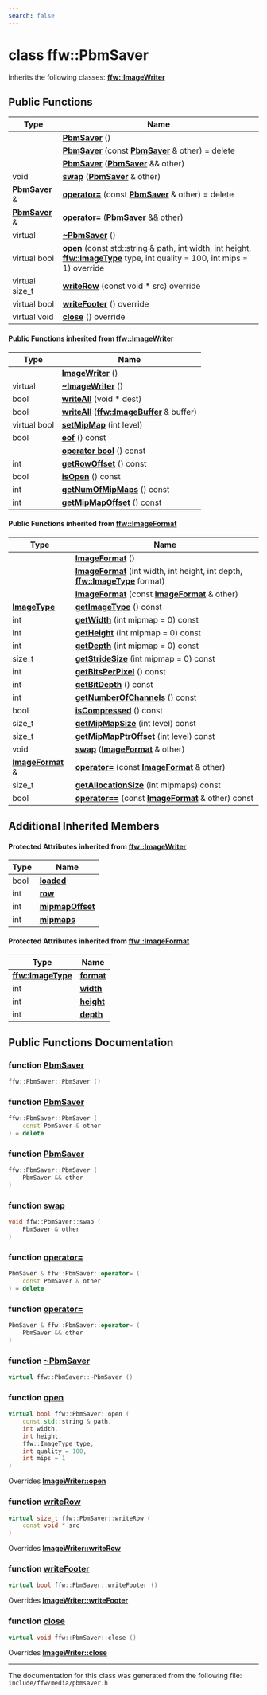 ```yaml
---
search: false
---
```


# class ffw::PbmSaver



Inherits the following classes: **[ffw::ImageWriter](classffw_1_1_image_writer.md)**

## Public Functions

|Type|Name|
|-----|-----|
||[**PbmSaver**](classffw_1_1_pbm_saver.md#1aaf2cecc4aad147b9da60ca19998ebf13) () |
||[**PbmSaver**](classffw_1_1_pbm_saver.md#1aef426d639a39fca7980d2ca183fa34bd) (const **[PbmSaver](classffw_1_1_pbm_saver.md)** & other) = delete |
||[**PbmSaver**](classffw_1_1_pbm_saver.md#1a259829cbd0b17df0023f99d0d4787124) (**[PbmSaver](classffw_1_1_pbm_saver.md)** && other) |
|void|[**swap**](classffw_1_1_pbm_saver.md#1a1bee32ef08a8a2667cb492b44521af7a) (**[PbmSaver](classffw_1_1_pbm_saver.md)** & other) |
|**[PbmSaver](classffw_1_1_pbm_saver.md)** &|[**operator=**](classffw_1_1_pbm_saver.md#1acc238307de57ad1951d1421f17ea5ef4) (const **[PbmSaver](classffw_1_1_pbm_saver.md)** & other) = delete |
|**[PbmSaver](classffw_1_1_pbm_saver.md)** &|[**operator=**](classffw_1_1_pbm_saver.md#1a2f4c00fd4dcbd7639a8a48eb03258561) (**[PbmSaver](classffw_1_1_pbm_saver.md)** && other) |
|virtual |[**~PbmSaver**](classffw_1_1_pbm_saver.md#1a3f97b73544871726d8ae359db7a32f60) () |
|virtual bool|[**open**](classffw_1_1_pbm_saver.md#1aee1263272e0916d2e7453aebb5efda60) (const std::string & path, int width, int height, **[ffw::ImageType](namespaceffw.md#1a92226423d9aa0edfe0ca1dde2141e028)** type, int quality = 100, int mips = 1) override |
|virtual size\_t|[**writeRow**](classffw_1_1_pbm_saver.md#1aadb68576399ae6224717cd67b510e65a) (const void \* src) override |
|virtual bool|[**writeFooter**](classffw_1_1_pbm_saver.md#1ab032962dde9c1802706243f7a31cd7ea) () override |
|virtual void|[**close**](classffw_1_1_pbm_saver.md#1aa164bbdd28d9b9dbc074faf1bbf8ed23) () override |


#### Public Functions inherited from [ffw::ImageWriter](classffw_1_1_image_writer.md)

|Type|Name|
|-----|-----|
||[**ImageWriter**](classffw_1_1_image_writer.md#1a0fd08e680ce039ae73f95aee64496987) () |
|virtual |[**~ImageWriter**](classffw_1_1_image_writer.md#1ace63bec05eb60104b74de3a870eec386) () |
|bool|[**writeAll**](classffw_1_1_image_writer.md#1a95934c31ae9550a2a0a57c2b352a80bc) (void \* dest) |
|bool|[**writeAll**](classffw_1_1_image_writer.md#1ac1271761a010069b418d157e7ea4cea3) (**[ffw::ImageBuffer](classffw_1_1_image_buffer.md)** & buffer) |
|virtual bool|[**setMipMap**](classffw_1_1_image_writer.md#1ac261ab25f1985989831105d3cbcf81e8) (int level) |
|bool|[**eof**](classffw_1_1_image_writer.md#1a5b1c288ec150d346cf0b15cb59f2d61f) () const |
||[**operator bool**](classffw_1_1_image_writer.md#1ab54e10e6ab91958cee30ddfd7949830a) () const |
|int|[**getRowOffset**](classffw_1_1_image_writer.md#1a65502c51bc454d2829ce3482d206a1e8) () const |
|bool|[**isOpen**](classffw_1_1_image_writer.md#1afc935a20677f4f310088dc831b302eb3) () const |
|int|[**getNumOfMipMaps**](classffw_1_1_image_writer.md#1a5caee208812977bba6514290f10acbba) () const |
|int|[**getMipMapOffset**](classffw_1_1_image_writer.md#1a093d6cc0ba73b35b3741167a362c47a4) () const |


#### Public Functions inherited from [ffw::ImageFormat](classffw_1_1_image_format.md)

|Type|Name|
|-----|-----|
||[**ImageFormat**](classffw_1_1_image_format.md#1a5c2552e2129595fdb74923e00f3f51e1) () |
||[**ImageFormat**](classffw_1_1_image_format.md#1a0d214d9324cce891461d07b30be64c34) (int width, int height, int depth, **[ffw::ImageType](namespaceffw.md#1a92226423d9aa0edfe0ca1dde2141e028)** format) |
||[**ImageFormat**](classffw_1_1_image_format.md#1a292f274f857b9da281b9ccb17d07b9ef) (const **[ImageFormat](classffw_1_1_image_format.md)** & other) |
|**[ImageType](namespaceffw.md#1a92226423d9aa0edfe0ca1dde2141e028)**|[**getImageType**](classffw_1_1_image_format.md#1a1bb0e2d7c7916dc840516e97b0fe27d1) () const |
|int|[**getWidth**](classffw_1_1_image_format.md#1af8aa5a20fe893f3289a26b1bc52c1a43) (int mipmap = 0) const |
|int|[**getHeight**](classffw_1_1_image_format.md#1a73e22a919bf12a2207d65496398a6a5f) (int mipmap = 0) const |
|int|[**getDepth**](classffw_1_1_image_format.md#1ae162bf4b48f3dd2e2d7739c927a779b8) (int mipmap = 0) const |
|size\_t|[**getStrideSize**](classffw_1_1_image_format.md#1a55de6ea2325fc284e2fbd027146a53ee) (int mipmap = 0) const |
|int|[**getBitsPerPixel**](classffw_1_1_image_format.md#1a4926378546cb727ad4930fa5797ddd83) () const |
|int|[**getBitDepth**](classffw_1_1_image_format.md#1a07c9771437ef7bfaabe3f51164a99eac) () const |
|int|[**getNumberOfChannels**](classffw_1_1_image_format.md#1a388b531a9ea109266cfc2509e79f6751) () const |
|bool|[**isCompressed**](classffw_1_1_image_format.md#1a6c4430f5cfc51120bfc04008bcdb6210) () const |
|size\_t|[**getMipMapSize**](classffw_1_1_image_format.md#1ac8967d7bd7b6b300e2a8c3ff6b6dfd88) (int level) const |
|size\_t|[**getMipMapPtrOffset**](classffw_1_1_image_format.md#1a95be015bde6130bcf6d27472b74f555e) (int level) const |
|void|[**swap**](classffw_1_1_image_format.md#1a1f855dd5b248274b53766a81102d583d) (**[ImageFormat](classffw_1_1_image_format.md)** & other) |
|**[ImageFormat](classffw_1_1_image_format.md)** &|[**operator=**](classffw_1_1_image_format.md#1a69b46ddfe7e8768658602003530bac23) (const **[ImageFormat](classffw_1_1_image_format.md)** & other) |
|size\_t|[**getAllocationSize**](classffw_1_1_image_format.md#1a6e0eb8d724ec7ee0195ee8f25cf92ff3) (int mipmaps) const |
|bool|[**operator==**](classffw_1_1_image_format.md#1a859ea5ac46aee7a01817dcaca12a18bd) (const **[ImageFormat](classffw_1_1_image_format.md)** & other) const |


## Additional Inherited Members

#### Protected Attributes inherited from [ffw::ImageWriter](classffw_1_1_image_writer.md)

|Type|Name|
|-----|-----|
|bool|[**loaded**](classffw_1_1_image_writer.md#1a4d09307b38ab24200f4c48acf7388f02)|
|int|[**row**](classffw_1_1_image_writer.md#1af45929e45e8a77eafd5385f6e0ec0a1e)|
|int|[**mipmapOffset**](classffw_1_1_image_writer.md#1a5818fb22b1bea07fdf05dbd24d9aa15e)|
|int|[**mipmaps**](classffw_1_1_image_writer.md#1afa8dd4585158b44e4719b20358966328)|


#### Protected Attributes inherited from [ffw::ImageFormat](classffw_1_1_image_format.md)

|Type|Name|
|-----|-----|
|**[ffw::ImageType](namespaceffw.md#1a92226423d9aa0edfe0ca1dde2141e028)**|[**format**](classffw_1_1_image_format.md#1a00569cba5e7d8df7582554718f908d7e)|
|int|[**width**](classffw_1_1_image_format.md#1a1a26d9b05851d073858b34ccabc40a79)|
|int|[**height**](classffw_1_1_image_format.md#1a7c62585ac46e6fc7c3fe6efab59cfd4c)|
|int|[**depth**](classffw_1_1_image_format.md#1a128894191ad04073b44663b8541f97aa)|


## Public Functions Documentation

### function <a id="1aaf2cecc4aad147b9da60ca19998ebf13" href="#1aaf2cecc4aad147b9da60ca19998ebf13">PbmSaver</a>

```cpp
ffw::PbmSaver::PbmSaver ()
```



### function <a id="1aef426d639a39fca7980d2ca183fa34bd" href="#1aef426d639a39fca7980d2ca183fa34bd">PbmSaver</a>

```cpp
ffw::PbmSaver::PbmSaver (
    const PbmSaver & other
) = delete
```



### function <a id="1a259829cbd0b17df0023f99d0d4787124" href="#1a259829cbd0b17df0023f99d0d4787124">PbmSaver</a>

```cpp
ffw::PbmSaver::PbmSaver (
    PbmSaver && other
)
```



### function <a id="1a1bee32ef08a8a2667cb492b44521af7a" href="#1a1bee32ef08a8a2667cb492b44521af7a">swap</a>

```cpp
void ffw::PbmSaver::swap (
    PbmSaver & other
)
```



### function <a id="1acc238307de57ad1951d1421f17ea5ef4" href="#1acc238307de57ad1951d1421f17ea5ef4">operator=</a>

```cpp
PbmSaver & ffw::PbmSaver::operator= (
    const PbmSaver & other
) = delete
```



### function <a id="1a2f4c00fd4dcbd7639a8a48eb03258561" href="#1a2f4c00fd4dcbd7639a8a48eb03258561">operator=</a>

```cpp
PbmSaver & ffw::PbmSaver::operator= (
    PbmSaver && other
)
```



### function <a id="1a3f97b73544871726d8ae359db7a32f60" href="#1a3f97b73544871726d8ae359db7a32f60">~PbmSaver</a>

```cpp
virtual ffw::PbmSaver::~PbmSaver ()
```



### function <a id="1aee1263272e0916d2e7453aebb5efda60" href="#1aee1263272e0916d2e7453aebb5efda60">open</a>

```cpp
virtual bool ffw::PbmSaver::open (
    const std::string & path,
    int width,
    int height,
    ffw::ImageType type,
    int quality = 100,
    int mips = 1
)
```

Overrides **[ImageWriter::open](classffw_1_1_image_writer.md#1ab549a1367fdab422ff4c6b41f3e91f15)**


### function <a id="1aadb68576399ae6224717cd67b510e65a" href="#1aadb68576399ae6224717cd67b510e65a">writeRow</a>

```cpp
virtual size_t ffw::PbmSaver::writeRow (
    const void * src
)
```

Overrides **[ImageWriter::writeRow](classffw_1_1_image_writer.md#1ae3ab21e0cae7dc204aeebdf4ef58337d)**


### function <a id="1ab032962dde9c1802706243f7a31cd7ea" href="#1ab032962dde9c1802706243f7a31cd7ea">writeFooter</a>

```cpp
virtual bool ffw::PbmSaver::writeFooter ()
```

Overrides **[ImageWriter::writeFooter](classffw_1_1_image_writer.md#1a38a3ee7a3c1580737c141ffd2569f75d)**


### function <a id="1aa164bbdd28d9b9dbc074faf1bbf8ed23" href="#1aa164bbdd28d9b9dbc074faf1bbf8ed23">close</a>

```cpp
virtual void ffw::PbmSaver::close ()
```

Overrides **[ImageWriter::close](classffw_1_1_image_writer.md#1a0b18fcad15107286a29b65b6b88fb20b)**




----------------------------------------
The documentation for this class was generated from the following file: `include/ffw/media/pbmsaver.h`
